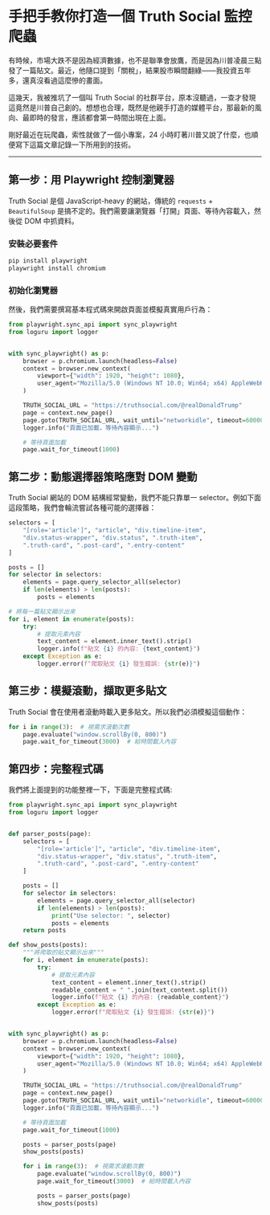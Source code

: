 # 手把手教你打造一個 Truth Social 監控爬蟲

有時候，市場大跌不是因為經濟數據，也不是聯準會放鷹，而是因為川普凌晨三點發了一篇貼文。最近，他隨口提到「關稅」，結果股市瞬間翻綠——我投資五年多，還真沒看過這麼慘的畫面。

這幾天，我被推坑了一個叫 Truth Social 的社群平台，原本沒聽過，一查才發現這竟然是川普自己創的。想想也合理，既然是他親手打造的媒體平台，那最新的風向、最即時的發言，應該都會第一時間出現在上面。

剛好最近在玩爬蟲，索性就做了一個小專案，24 小時盯著川普又說了什麼，也順便寫下這篇文章記錄一下所用到的技術。

---

## 第一步：用 Playwright 控制瀏覽器

Truth Social 是個 JavaScript-heavy 的網站，傳統的 `requests` + `BeautifulSoup` 是搞不定的。我們需要讓瀏覽器「打開」頁面、等待內容載入，然後從 DOM 中抓資料。

### 安裝必要套件

```bash
pip install playwright
playwright install chromium
```

### 初始化瀏覽器

然後，我們需要撰寫基本程式碼來開啟頁面並模擬真實用戶行為：

```python
from playwright.sync_api import sync_playwright
from loguru import logger


with sync_playwright() as p:
    browser = p.chromium.launch(headless=False)
    context = browser.new_context(
        viewport={"width": 1920, "height": 1080},
        user_agent="Mozilla/5.0 (Windows NT 10.0; Win64; x64) AppleWebKit/537.36 (KHTML, like Gecko) Chrome/120.0.0.0 Safari/537.36"
    )

    TRUTH_SOCIAL_URL = "https://truthsocial.com/@realDonaldTrump"
    page = context.new_page()
    page.goto(TRUTH_SOCIAL_URL, wait_until="networkidle", timeout=60000)
    logger.info("頁面已加載，等待內容顯示...")

    # 等待頁面加載
    page.wait_for_timeout(1000)
```

## 第二步：動態選擇器策略應對 DOM 變動

Truth Social 網站的 DOM 結構經常變動，我們不能只靠單一 selector。例如下面這段策略，我們會輪流嘗試各種可能的選擇器：

```python
selectors = [
    "[role='article']", "article", "div.timeline-item",
    "div.status-wrapper", "div.status", ".truth-item",
    ".truth-card", ".post-card", ".entry-content"
]

posts = []
for selector in selectors:
    elements = page.query_selector_all(selector)
    if len(elements) > len(posts):
        posts = elements

# 將每一篇貼文顯示出來
for i, element in enumerate(posts):
    try:
        # 提取元素內容
        text_content = element.inner_text().strip()
        logger.info(f"貼文 {i} 的內容: {text_content}")
    except Exception as e:
        logger.error(f"爬取貼文 {i} 發生錯誤: {str(e)}")
```

## 第三步：模擬滾動，擷取更多貼文

Truth Social 會在使用者滾動時載入更多貼文。所以我們必須模擬這個動作：

```python
for i in range(3):  # 視需求滾動次數
    page.evaluate("window.scrollBy(0, 800)")
    page.wait_for_timeout(3000)  # 給時間載入內容
```

## 第四步：完整程式碼

我們將上面提到的功能整裡一下，下面是完整程式碼:

```python
from playwright.sync_api import sync_playwright
from loguru import logger


def parser_posts(page):
    selectors = [
        "[role='article']", "article", "div.timeline-item",
        "div.status-wrapper", "div.status", ".truth-item",
        ".truth-card", ".post-card", ".entry-content"
    ]

    posts = []
    for selector in selectors:
        elements = page.query_selector_all(selector)
        if len(elements) > len(posts):
            print("Use selector: ", selector)
            posts = elements
    return posts

def show_posts(posts):
    """將爬取的貼文顯示出來"""
    for i, element in enumerate(posts):
        try:
            # 提取元素內容
            text_content = element.inner_text().strip()
            readable_content = " ".join(text_content.split())
            logger.info(f"貼文 {i} 的內容: {readable_content}")
        except Exception as e:
            logger.error(f"爬取貼文 {i} 發生錯誤: {str(e)}")


with sync_playwright() as p:
    browser = p.chromium.launch(headless=False)
    context = browser.new_context(
        viewport={"width": 1920, "height": 1080},
        user_agent="Mozilla/5.0 (Windows NT 10.0; Win64; x64) AppleWebKit/537.36 (KHTML, like Gecko) Chrome/120.0.0.0 Safari/537.36"
    )

    TRUTH_SOCIAL_URL = "https://truthsocial.com/@realDonaldTrump"
    page = context.new_page()
    page.goto(TRUTH_SOCIAL_URL, wait_until="networkidle", timeout=60000)
    logger.info("頁面已加載，等待內容顯示...")

    # 等待頁面加載
    page.wait_for_timeout(1000)

    posts = parser_posts(page)
    show_posts(posts)

    for i in range(3):  # 視需求滾動次數
        page.evaluate("window.scrollBy(0, 800)")
        page.wait_for_timeout(3000)  # 給時間載入內容

        posts = parser_posts(page)
        show_posts(posts)
```